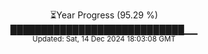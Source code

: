 <p align="center">
⏳Year Progress (95.29 %)<br>
████████████████████████████▁▁ <br>
<sub>Updated: Sat, 14 Dec 2024 18:03:08 GMT</sub>
</p>


